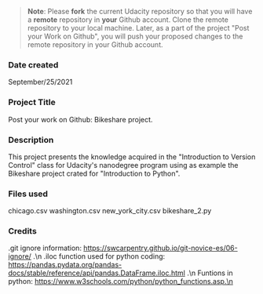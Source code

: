 >**Note**: Please **fork** the current Udacity repository so that you will have a **remote** repository in **your** Github account. Clone the remote repository to your local machine. Later, as a part of the project "Post your Work on Github", you will push your proposed changes to the remote repository in your Github account.

### Date created
September/25/2021

### Project Title
Post your work on Github: Bikeshare project.

### Description
This project presents the knowledge acquired in the "Introduction to Version Control" class for Udacity's nanodegree program using as example the Bikeshare project crated for "Introduction to Python".

### Files used
chicago.csv
washington.csv
new_york_city.csv
bikeshare_2.py

### Credits
.git ignore information: https://swcarpentry.github.io/git-novice-es/06-ignore/ .\n
.iloc function used for python coding: https://pandas.pydata.org/pandas-docs/stable/reference/api/pandas.DataFrame.iloc.html .\n
Funtions in python: https://www.w3schools.com/python/python_functions.asp.\n
